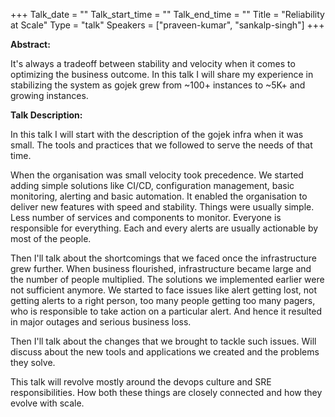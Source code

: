+++
Talk_date = ""
Talk_start_time = ""
Talk_end_time = ""
Title = "Reliability at Scale"
Type = "talk"
Speakers = ["praveen-kumar", "sankalp-singh"]
+++

<b>Abstract:</b>
<p>It's always a tradeoff between stability and velocity when it comes to optimizing the business outcome. In this talk I will share my experience in stabilizing the system as gojek grew from ~100+ instances to ~5K+ and growing instances.</p>

<b>Talk Description:</b>
<p>In this talk I will start with the description of the gojek infra when it was small. The tools and practices that we followed to serve the needs of that time.</p>

<p>When the organisation was small velocity took precedence. We started adding simple solutions like CI/CD, configuration management, basic monitoring, alerting and basic automation. It enabled the organisation to deliver new features with speed and stability. Things were usually simple. Less number of services and components to monitor. Everyone is responsible for everything. Each and every alerts are usually actionable by most of the people.</p>

<p>Then I'll talk about the shortcomings that we faced once the infrastructure grew further. When business flourished, infrastructure became large and the number of people multiplied. The solutions we implemented earlier were not sufficient anymore. We started to face issues like alert getting lost, not getting alerts to a right person, too many people getting too many pagers, who is responsible to take action on a particular alert. And hence it resulted in major outages and serious business loss.</p>

<p>Then I'll talk about the changes that we brought to tackle such issues. Will discuss about the new tools and applications we created and the problems they solve.</p>

<p>This talk will revolve mostly around the devops culture and SRE responsibilities. How both these things are closely connected and how they evolve with scale.</p>
